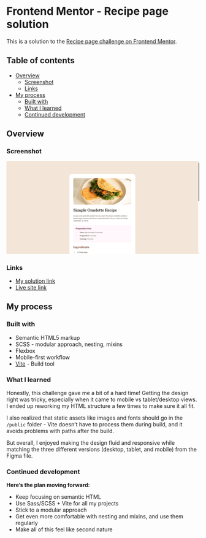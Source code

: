# Frontend Mentor - Recipe page solution

This is a solution to the [Recipe page challenge on Frontend Mentor](https://www.frontendmentor.io/challenges/recipe-page-KiTsR8QQKm). 

## Table of contents

- [Overview](#overview)
  - [Screenshot](#screenshot)
  - [Links](#links)
- [My process](#my-process)
  - [Built with](#built-with)
  - [What I learned](#what-i-learned)
  - [Continued development](#continued-development)

## Overview

### Screenshot

![](/images/Finale%20screenshot.png)

### Links

- [My solution link](https://www.frontendmentor.io/solutions/recipe-page-using-sassscss-and-build-with-vite-knm5sR-gGw)
- [Live site link](https://networksentinel.github.io/Networksentinel-Frontend-Mentor-Challenge---Recipe-page/)

## My process

### Built with

- Semantic HTML5 markup
- SCSS - modular approach, nesting, mixins
- Flexbox
- Mobile-first workflow
- [Vite](https://vite.dev/) - Build tool

### What I learned

Honestly, this challenge gave me a bit of a hard time! Getting the design right was tricky, especially when it came to mobile vs tablet/desktop views. I ended up reworking my HTML structure a few times to make sure it all fit.

I also realized that static assets like images and fonts should go in the `/public` folder - Vite doesn’t have to process them during build, and it avoids problems with paths after the build.

But overall, I enjoyed making the design fluid and responsive while matching the three different versions (desktop, tablet, and mobile) from the Figma file.

### Continued development

**Here’s the plan moving forward:**

- Keep focusing on semantic HTML
- Use Sass/SCSS + Vite for all my projects
- Stick to a modular approach
- Get even more comfortable with nesting and mixins, and use them regularly
- Make all of this feel like second nature
